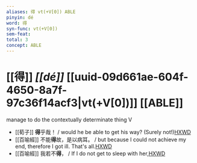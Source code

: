```yaml
---
aliases: 得 vt(+V[0]) ABLE
pinyin: dé
word: 得
syn-func: vt(+V[0])
sem-feat: 
total: 3
concept: ABLE 
---
```

# [[得]] *[[dé]]*  [[uuid-09d661ae-604f-4650-8a7f-97c36f14acf3|vt(+V[0])]] [[ABLE]]
manage to do the contextually determinate thing V
 - [[荀子]] **得**乎哉！
                     / would he be able to get his way? (Surely not!)[HXWD](https://hxwd.org/textview.html?location=KR3a0002_tls_002-1a.22)
 - [[百喻經]] 不能**得**故，是以病耳。 / but because I could not achieve my end, therefore I got ill. That's all.[HXWD](https://hxwd.org/textview.html?location=KR6b0066_T_004-0555a.14)
 - [[百喻經]] 我若不**得**， / If I do not get to sleep with her,[HXWD](https://hxwd.org/textview.html?location=KR6b0066_T_004-0555a.15)